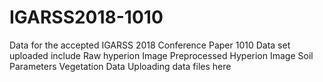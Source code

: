 # IGARSS2018-1010
Data for the accepted IGARSS 2018 Conference Paper 1010
Data set uploaded include
Raw hyperion Image
Preprocessed Hyperion Image
Soil Parameters
Vegetation Data
Uploading data files here
